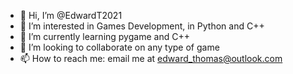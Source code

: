 - 👋 Hi, I’m @EdwardT2021
- 👀 I’m interested in Games Development, in Python and C++
- 🌱 I’m currently learning pygame and C++
- 💞️ I’m looking to collaborate on any type of game
- 📫 How to reach me: email me at edward_thomas@outlook.com

<!---
EdwardT2021/EdwardT2021 is a ✨ special ✨ repository because its `README.md` (this file) appears on your GitHub profile.
You can click the Preview link to take a look at your changes.
--->
